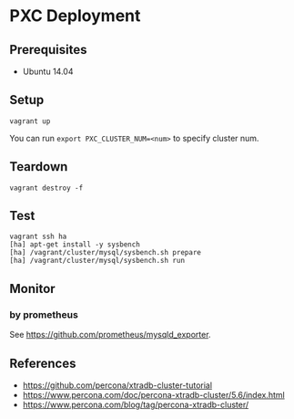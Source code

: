 # PXC Deployment

## Prerequisites

- Ubuntu 14.04

## Setup

```
vagrant up
```

You can run `export PXC_CLUSTER_NUM=<num>` to specify cluster num.

## Teardown

```
vagrant destroy -f
```

## Test

```
vagrant ssh ha
[ha] apt-get install -y sysbench
[ha] /vagrant/cluster/mysql/sysbench.sh prepare
[ha] /vagrant/cluster/mysql/sysbench.sh run
```

## Monitor

### by prometheus

See https://github.com/prometheus/mysqld_exporter.

## References

- https://github.com/percona/xtradb-cluster-tutorial
- https://www.percona.com/doc/percona-xtradb-cluster/5.6/index.html
- https://www.percona.com/blog/tag/percona-xtradb-cluster/
